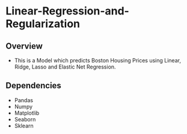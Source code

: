 # Linear-Regression-and-Regularization

## Overview 
  - This is a Model which predicts Boston Housing Prices using Linear, Ridge, Lasso and Elastic Net Regression.

## Dependencies 
  - Pandas
  - Numpy
  - Matplotlib
  - Seaborn
  - Sklearn
